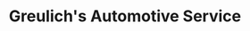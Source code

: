 ---
title: "Greulich's Automotive Service"
url: /fountain-hills/greulichs-automotive-service/
shop: Autowerkstatt
---